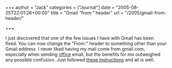 +++
author = "Jack"
categories = ["Journal"]
date = "2005-08-25T22:01:26+00:00"
title = "Gmail “from:” header"
url = "/2005/gmail-from-header/"

+++

I just discovered that one of the few issues I have with Gmail has been fixed. You can now change the "From:" header to something other than your Gmail address. I never liked having my mail come from gmail.com, especially when sending [office][1] email, but the benefits for me outweighed any possible confusion. Just followed [these instructions][2] and all is well.

 [1]: http://www.fusionary.com
 [2]: http://gmail.google.com/support/bin/answer.py?answer=20616&topic=40